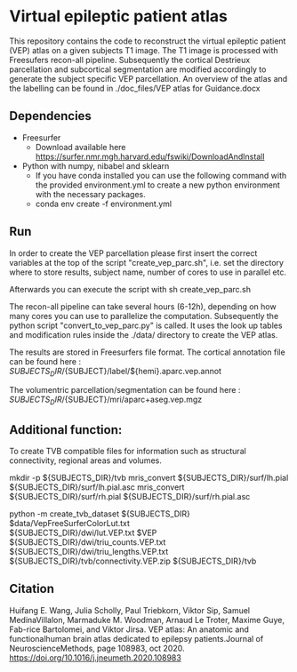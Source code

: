 # Virtual epileptic patient atlas 

This repository contains the code to reconstruct the virtual epileptic patient (VEP) atlas on a given subjects T1 image. 
The T1 image is processed with Freesufers recon-all pipeline. 
Subsequently the cortical Destrieux parcellation and subcortical segmentation are modified accordingly to generate the subject specific VEP parcellation.
An overview of the atlas and the labelling can be found in 
./doc_files/VEP atlas for Guidance.docx

## Dependencies
* Freesurfer 
	* Download available here https://surfer.nmr.mgh.harvard.edu/fswiki/DownloadAndInstall
* Python with numpy, nibabel and sklearn 
	* If you have conda installed you can use the following command with the provided environment.yml to create a new python environment with the necessary packages.
	* conda env create -f environment.yml
	


## Run 

In order to create the VEP parcellation please first insert the correct variables at the top of the script "create_vep_parc.sh", i.e. set the directory where to store results, subject name, number of cores to use in parallel etc.

Afterwards you can execute the script with 
sh create_vep_parc.sh

The recon-all pipeline can take several hours (6-12h), depending on how many cores you can use to parallelize the computation. 
Subsequently the python script "convert_to_vep_parc.py" is called. 
It uses the look up tables and modification rules inside the ./data/ directory to create the VEP atlas. 

The results are stored in Freesurfers file format.
The cortical annotation file can be found here :
${SUBJECTS_DIR}/${SUBJECT}/label/${hemi}.aparc.vep.annot

The volumentric parcellation/segmentation can be found here :
${SUBJECTS_DIR}/${SUBJECT}/mri/aparc+aseg.vep.mgz

## Additional function: 
To create TVB compatible files for information such as structural connectivity, regional areas and volumes. 

mkdir -p ${SUBJECTS_DIR}/tvb
mris_convert ${SUBJECTS_DIR}/surf/lh.pial ${SUBJECTS_DIR}/surf/lh.pial.asc
mris_convert ${SUBJECTS_DIR}/surf/rh.pial ${SUBJECTS_DIR}/surf/rh.pial.asc

python -m create_tvb_dataset ${SUBJECTS_DIR} \
$data/VepFreeSurferColorLut.txt \
${SUBJECTS_DIR}/dwi/lut.VEP.txt $VEP \
${SUBJECTS_DIR}/dwi/triu_counts.VEP.txt ${SUBJECTS_DIR}/dwi/triu_lengths.VEP.txt \
${SUBJECTS_DIR}/tvb/connectivity.VEP.zip ${SUBJECTS_DIR}/tvb


## Citation
Huifang E. Wang, Julia Scholly, Paul Triebkorn, Viktor Sip, Samuel MedinaVillalon, Marmaduke M. Woodman, Arnaud Le Troter, Maxime Guye, Fab-rice Bartolomei, and Viktor Jirsa.  VEP atlas:  An anatomic and functionalhuman brain atlas dedicated to epilepsy patients.Journal of NeuroscienceMethods, page 108983, oct 2020.
https://doi.org/10.1016/j.jneumeth.2020.108983
